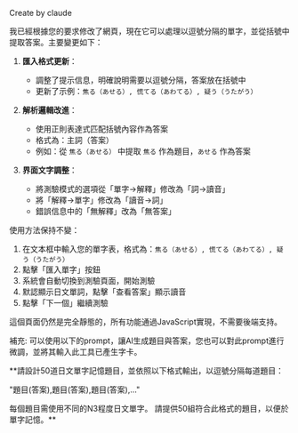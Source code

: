 Create by claude

我已經根據您的要求修改了網頁，現在它可以處理以逗號分隔的單字，並從括號中提取答案。主要變更如下：

1. **匯入格式更新**：
   - 調整了提示信息，明確說明需要以逗號分隔，答案放在括號中
   - 更新了示例：`焦る（あせる）, 慌てる（あわてる）, 疑う（うたがう）`

2. **解析邏輯改進**：
   - 使用正則表達式匹配括號內容作為答案
   - 格式為：主詞（答案）
   - 例如：從 `焦る（あせる）` 中提取 `焦る` 作為題目，`あせる` 作為答案

3. **界面文字調整**：
   - 將測驗模式的選項從「單字→解釋」修改為「詞→讀音」
   - 將「解釋→單字」修改為「讀音→詞」
   - 錯誤信息中的「無解釋」改為「無答案」

使用方法保持不變：
1. 在文本框中輸入您的單字表，格式為：`焦る（あせる）, 慌てる（あわてる）, 疑う（うたがう）`
2. 點擊「匯入單字」按鈕
3. 系統會自動切換到測驗頁面，開始測驗
4. 默認顯示日文單詞，點擊「查看答案」顯示讀音
5. 點擊「下一個」繼續測驗

這個頁面仍然是完全靜態的，所有功能通過JavaScript實現，不需要後端支持。


補充:
可以使用以下的prompt，讓AI生成題目與答案，您也可以對此prompt進行微調，並將其輸入此工具已產生字卡。

   **請設計50道日文單字記憶題目，並依照以下格式輸出，以逗號分隔每道題目：
   
   "題目(答案),題目(答案),題目(答案),..."
   
   每個題目需使用不同的N3程度日文單字。
   請提供50組符合此格式的題目，以便於單字記憶。**

